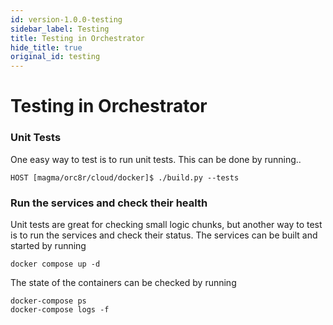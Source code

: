 ```yaml
---
id: version-1.0.0-testing
sidebar_label: Testing
title: Testing in Orchestrator
hide_title: true
original_id: testing
---
```

# Testing in Orchestrator
### Unit Tests
One easy way to test is to run unit tests. This can be done by running..
```
HOST [magma/orc8r/cloud/docker]$ ./build.py --tests
```

### Run the services and check their health
Unit tests are great for checking small logic chunks, 
but another way to test is to run the services and check their status.
The services can be built and started by running
```
docker compose up -d
```

The state of the containers can be checked by running
```
docker-compose ps
docker-compose logs -f
```